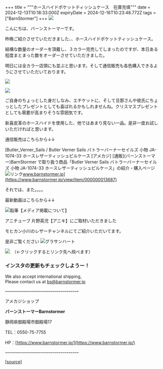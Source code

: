 +++
title = """ホースハイドポケットティッシュケース　在庫充填"""
date = 2024-12-13T10:18:33.000Z
expiryDate = 2024-12-16T10:23:48.772Z
tags = ["BarnStormer"]
+++
[![](https://stat.ameba.jp/user_images/20231023/16/barnstormer-go/b2/03/p/o0420015015354743273.png)](https://ameblo.jp/barnstormer-go/entry-12825670498.html)

こんにちは、バーンストーマーです。

昨晩ご紹介させていただきました、、ホースハイドポケットティッシュケース。

結構な数量のオーダーを頂戴し、３カラー完売してしまったのですが、本日ある程度まとまった数をオーダーさせていただきました。

明日には全カラー店頭にも並ぶと思います。そして通信販売も各色購入できるようにさせていただいております。

[![](https://stat.ameba.jp/user_images/20241212/19/barnstormer-go/ec/3c/j/o0467070115520740848.jpg)](https://stat.ameba.jp/user_images/20241212/19/barnstormer-go/ec/3c/j/o0467070115520740848.jpg)

[![](https://stat.ameba.jp/user_images/20241212/19/barnstormer-go/7b/b2/j/o0466070015520740850.jpg)](https://stat.ameba.jp/user_images/20241212/19/barnstormer-go/7b/b2/j/o0466070015520740850.jpg)

ご自身のちょっとした身だしなみ、エチケットに、そして旦那さんや彼氏にちょっとしたプレゼントとしても喜ばれるかもしれませんね。クリスマスプレゼントとしても需要が高まりそうな雰囲気です。

新喜皮革のホースハイドを使用した、他ではあまり見ない一品。是非一度お試しいただければと思います。

通信販売はこちらから↓↓

[Butler\_Verner\_Sails / Butler Verner Sails バトラーバーナーセイルズ 小物 JA-1074-33 ホースレザーティッシュピルケース \[アメカジ\] \[通販\](バーンストーマー)BarnStormer で取り扱う商品「Butler Verner Sails バトラーバーナーセイルズ 小物 JA-1074-33 ホースレザーティッシュピルケース」の紹介・購入ページ![リンク](https://c.stat100.ameba.jp/ameblo/symbols/v3.20.0/svg/gray/editor_link.svg)www.barnstormer.jp](https://www.barnstormer.jp/view/item/000000013687)

それでは、また。。。。

最新動画はこちらから↓↓

![鉛筆](https://stat100.ameba.jp/blog/ucs/img/char/char3/519.png)【メディア掲載について】

アニチューブ 片野英児【アニキ】にご取材いただきました

モヒカン小川のレザーチャンネルにてご紹介いただいてます。

是非ご覧ください ![グラサンハート](https://stat100.ameba.jp/blog/ucs/img/char/char3/148.png)

[![](https://stat.ameba.jp/user_images/20230412/16/barnstormer-go/6a/23/p/o0108010815269242493.png)](https://www.instagram.com/barnstormer_daily/)　（←クリックするとリンク先へ飛べます）

### インスタの更新もチェックしようー！

We also accept international shipping,  
Please contact us at bs@barnstormer.jp

**\-------------------------------------**

アメカジショップ

**バーンストーマーBarnstormer**

静岡県御殿場市御殿場17

TEL：0550-75-7755

HP：[https://www.barnstormer.jp/](https://www.barnstormer.jp/)

**\-------------------------------------**

[[source]](https://ameblo.jp/barnstormer-go/entry-12878524550.html)
